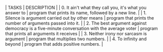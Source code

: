 | TASKS | DESCRIPTION | | 0. It ain't what they call you, it's what you answer to | program that prints its name, followed by a new line. | | 1. Silence is argument carried out by other means | program that prints the number of arguments passed into it. | | 2. The best argument against democracy is a five-minute conversation with the average voter | program that prints all arguments it receives | | 3. Neither irony nor sarcasm is argument | program that multiplies two numbers. | | 4. To infinity and beyond | program that adds positive numbers. |
